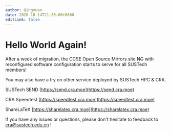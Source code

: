 ```yaml
---
author: Qingyuan
date: 2020-10-14T21:30:00+0800
editLink: false
---
```


# Hello World Again!

After a week of migration, the CCSE Open Source Mirrors  site <s>NG</s> with reconfigured software configuration starts to serve for all SUSTech members!

<!-- more -->

You may also have a try on other service deployed by SUSTech HPC & CRA.

SUSTech SEND [https://send.cra.moe](https://send.cra.moe)

CRA Speedtest [https://speedtest.cra.moe](https://speedtest.cra.moe)

ShareLaTeX [https://sharelatex.cra.moe](https://sharelatex.cra.moe)

If you have any issues or questions, please don't hesitate to feedback to [cra@sustech.edu.cn](mailto:cra@sustech.edu.cn) !

